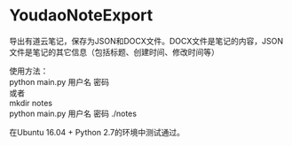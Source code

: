 # YoudaoNoteExport
导出有道云笔记，保存为JSON和DOCX文件。DOCX文件是笔记的内容，JSON文件是笔记的其它信息（包括标题、创建时间、修改时间等）

使用方法：<br>
python main.py 用户名 密码<br>
或者<br>
mkdir notes<br>
python main.py 用户名 密码 ./notes<br>

在Ubuntu 16.04 + Python 2.7的环境中测试通过。
